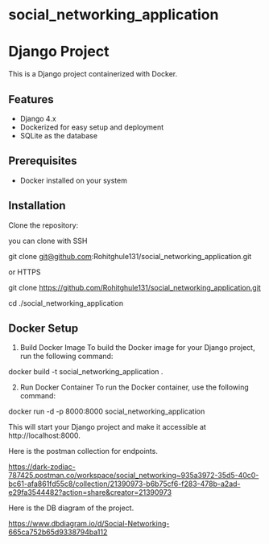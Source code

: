 # social_networking_application

# Django Project

This is a Django project containerized with Docker.

## Features

- Django 4.x
- Dockerized for easy setup and deployment
- SQLite as the database

## Prerequisites

- Docker installed on your system

## Installation

Clone the repository:

you can clone with SSH

git clone git@github.com:Rohitghule131/social_networking_application.git

or HTTPS

git clone https://github.com/Rohitghule131/social_networking_application.git

cd ./social_networking_application

## Docker Setup

1. Build Docker Image
To build the Docker image for your Django project, run the following command:

docker build -t social_networking_application .

2. Run Docker Container
To run the Docker container, use the following command:

docker run -d -p 8000:8000 social_networking_application

This will start your Django project and make it accessible at http://localhost:8000.

Here is the postman collection for endpoints.

https://dark-zodiac-787425.postman.co/workspace/social_networking~935a3972-35d5-40c0-bc61-afa861fd55c8/collection/21390973-b6b75cf6-f283-478b-a2ad-e29fa3544482?action=share&creator=21390973

Here is the DB diagram of the project.

https://www.dbdiagram.io/d/Social-Networking-665ca752b65d9338794ba112


